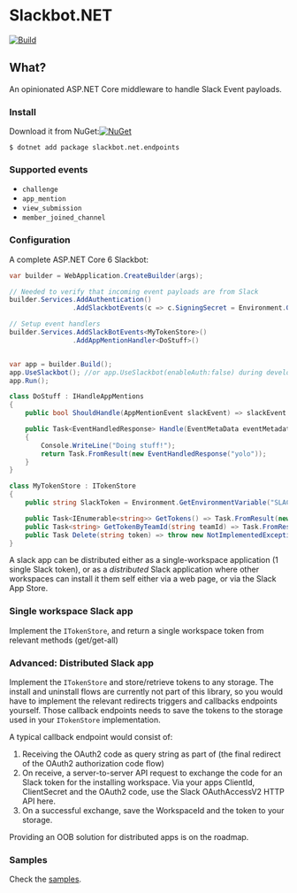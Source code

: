 # Slackbot.NET


[![Build](https://github.com/slackbot-net/slackbot.net/workflows/CI/badge.svg)](https://github.com/slackbot.net/slackbot.net/actions)


## What?
An opinionated ASP.NET Core middleware to handle Slack Event payloads.

### Install
Download it from NuGet:[![NuGet](https://img.shields.io/nuget/dt/slackbot.net.endpoints.svg)](https://www.nuget.org/packages/slackbot.net.endpoints/)

`$ dotnet add package slackbot.net.endpoints`

### Supported events
- `challenge`
- `app_mention`
- `view_submission`
- `member_joined_channel`



### Configuration


A complete ASP.NET Core 6 Slackbot:
```csharp
var builder = WebApplication.CreateBuilder(args);

// Needed to verify that incoming event payloads are from Slack
builder.Services.AddAuthentication()
                .AddSlackbotEvents(c => c.SigningSecret = Environment.GetEnvironmentVariable("secret"));

// Setup event handlers
builder.Services.AddSlackBotEvents<MyTokenStore>()
                .AddAppMentionHandler<DoStuff>()


var app = builder.Build();
app.UseSlackbot(); //or app.UseSlackbot(enableAuth:false) during development
app.Run();

class DoStuff : IHandleAppMentions
{
    public bool ShouldHandle(AppMentionEvent slackEvent) => slackEvent.Text.Contains("CLIENT_SIGNING_SECRET");

    public Task<EventHandledResponse> Handle(EventMetaData eventMetadata, AppMentionEvent slackEvent)
    {
        Console.WriteLine("Doing stuff!");
        return Task.FromResult(new EventHandledResponse("yolo"));
    }
}

class MyTokenStore : ITokenStore
{
    public string SlackToken = Environment.GetEnvironmentVariable("SLACK_TOKEN");

    public Task<IEnumerable<string>> GetTokens() => Task.FromResult(new[] { SlackToken });
    public Task<string> GetTokenByTeamId(string teamId) => Task.FromResult(SlackToken);
    public Task Delete(string token) => throw new NotImplementedException("Single workspace app");
}
 ```

A slack app can be distributed either as a single-workspace application (1 single Slack token), or as a _distributed_ Slack application where other workspaces can install it them self either via a web page, or via the Slack App Store.
 ### Single workspace Slack app

 Implement the `ITokenStore`, and return a single workspace token from relevant methods (get/get-all)


 ### Advanced: Distributed Slack app

 Implement the `ITokenStore` and store/retrieve tokens to any storage. The install and uninstall flows are currently not part of this library, so you would have to implement the relevant redirects triggers and callbacks endpoints yourself. Those callback endpoints needs to save the tokens to the storage used in your `ITokenStore` implementation.

 A typical callback endpoint would consist of:
 1) Receiving the OAuth2 code as query string as part of (the final redirect of the OAuth2 authorization code flow)
 2) On receive, a server-to-server API request to exchange the code for an Slack token for the installing workspace. Via your apps ClientId, ClientSecret and the OAuth2 code, use the Slack OAuthAccessV2 HTTP API here.
 3) On a successful exchange, save the WorkspaceId and the token to your storage.

 Providing an OOB solution for distributed apps is on the roadmap.

 ### Samples

 Check the [samples](/Samples/).
